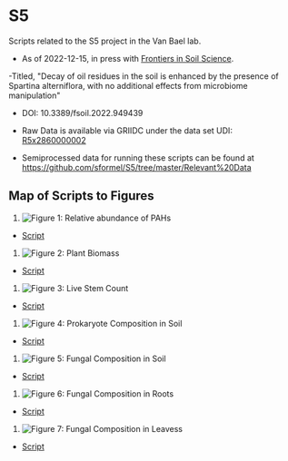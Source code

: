 # S5
Scripts related to the S5 project in the Van Bael lab.  

- As of 2022-12-15, in press with [Frontiers in Soil Science](https://www.frontiersin.org/journals/soil-science/articles).

-Titled, "Decay of oil residues in the soil is enhanced by the presence of Spartina alterniflora, with no additional effects from microbiome manipulation"

- DOI: 10.3389/fsoil.2022.949439 

- Raw Data is available via GRIIDC under the data set UDI:  [R5x2860000002](https://data.gulfresearchinitiative.org/data/R5.x286.000:0002)

- Semiprocessed data for running these scripts can be found at https://github.com/sformel/S5/tree/master/Relevant%20Data

## Map of Scripts to Figures

1. ![Figure 1: Relative abundance of PAHs](https://github.com/sformel/S5/blob/master/Scripts%20for%20Published%20Figures%20and%20Analyses/figures/S5_figure1.png)
  - [Script](https://github.com/sformel/S5/blob/master/Scripts%20for%20Published%20Figures%20and%20Analyses/S5_figure1_and_oil_analyses.R)
  
1. ![Figure 2: Plant Biomass](https://github.com/sformel/S5/blob/master/Scripts%20for%20Published%20Figures%20and%20Analyses/figures/S5_figure2.png)
  - [Script](https://github.com/sformel/S5/blob/master/Scripts%20for%20Published%20Figures%20and%20Analyses/S5_figure2_plant_biomass.R)
  
1. ![Figure 3: Live Stem Count](https://github.com/sformel/S5/blob/master/Scripts%20for%20Published%20Figures%20and%20Analyses/figures/S5_figure3.png)
  - [Script](https://github.com/sformel/S5/blob/master/Scripts%20for%20Published%20Figures%20and%20Analyses/S5_figure3_stem_ct_and_other_traits.R)
  
1. ![Figure 4: Prokaryote Composition in Soil](https://github.com/sformel/S5/blob/master/Scripts%20for%20Published%20Figures%20and%20Analyses/figures/S5_figure4.png)
  - [Script](https://github.com/sformel/S5/blob/master/Scripts%20for%20Published%20Figures%20and%20Analyses/S5_figures_4_5_and_beta_div_analyses.R)
  
1. ![Figure 5: Fungal Composition in Soil](https://github.com/sformel/S5/blob/master/Scripts%20for%20Published%20Figures%20and%20Analyses/figures/S5_figure5.png)
  - [Script](https://github.com/sformel/S5/blob/master/Scripts%20for%20Published%20Figures%20and%20Analyses/S5_figures_4_5_and_beta_div_analyses.R)
  
1. ![Figure 6: Fungal Composition in Roots](https://github.com/sformel/S5/blob/master/Scripts%20for%20Published%20Figures%20and%20Analyses/figures/S5_figure6.png)
  - [Script](https://github.com/sformel/S5/blob/master/Scripts%20for%20Published%20Figures%20and%20Analyses/S5_figures_4_5_and_beta_div_analyses.R)
  
1. ![Figure 7: Fungal Composition in Leavess](https://github.com/sformel/S5/blob/master/Scripts%20for%20Published%20Figures%20and%20Analyses/figures/S5_figure7.png)
  - [Script](https://github.com/sformel/S5/blob/master/Scripts%20for%20Published%20Figures%20and%20Analyses/S5_figures_4_5_and_beta_div_analyses.R)